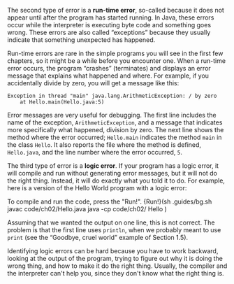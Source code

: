 The second type of error is a **run-time error**, so-called because it does not appear until after the program has started running. In Java, these errors occur while the interpreter is executing byte code and something goes wrong. These errors are also called “exceptions” because they usually indicate that something unexpected has happened.

Run-time errors are rare in the simple programs you will see in the first few chapters, so it might be a while before you encounter one. When a run-time error occurs, the program “crashes” (terminates) and displays an error message that explains what happened and where. For example, if you accidentally divide by zero, you will get a message like this:


```code
Exception in thread "main" java.lang.ArithmeticException: / by zero
    at Hello.main(Hello.java:5)
```



Error messages are very useful for debugging. The first line includes the name of the exception, `ArithmeticException`, and a message that indicates more specifically what happened, division by zero. The next line shows the method where the error occurred; `Hello.main` indicates the method `main` in the class `Hello`. It also reports the file where the method is defined, `Hello.java`, and the line number where the error occurred, `5`.




The third type of error is a **logic error**. If your program has a logic error, it will compile and run without generating error messages, but it will not do the right thing. Instead, it will do exactly what you told it to do. For example, here is a version of the Hello World program with a logic error:


To compile and run the code, press the "Run!". 
{Run!}(sh .guides/bg.sh javac code/ch02/Hello.java java -cp code/ch02/ Hello )



Assuming that we wanted the output on one line, this is not correct. The problem is that the first line uses `println`, when we probably meant to use `print` (see the “Goodbye, cruel world” example of Section 1.5).

Identifying logic errors can be hard because you have to work backward, looking at the output of the program, trying to figure out why it is doing the wrong thing, and how to make it do the right thing. Usually, the compiler and the interpreter can't help you, since they don't know what the right thing is.